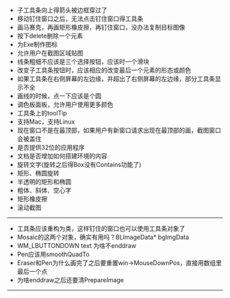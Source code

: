 ﻿- 子工具条向上得箭头被边框穿过了
- 移动钉住窗口之后，无法点击钉住窗口得工具条
- 画马赛克，再画矩形橡皮擦，再钉住窗口，没办法复制目标图像
- 按下delete删除一个元素
- 为Exe制作图标
- 允许用户在截图区域贴图
- 线条粗细不应该是三个选择按钮，应该时一个滑块
- 改变子工具条按钮时，应该相应的改变最后一个元素的形态或颜色
- 如果工具条在右侧屏幕的左边缘，并超出了右侧屏幕的左边缘，部分工具条显示不全
- 画线的时候，点一下应该是个圆
- 调色板面板，允许用户使用更多颜色
- 工具条上的toolTip
- 支持Mac，支持Linux
- 现在窗口不是在最顶部，如果用户有新窗口请求出现在最顶部的画，截图窗口会被盖住
- 是否提供32位的应用程序
- 文档是否增加如何搭建环境的内容
- 旋转文字(旋转之后得Box没有Contains功能了)
- 矩形、椭圆旋转
- 半透明的矩形和椭圆
- 粗体、斜体、空心字
- 矩形橡皮擦
- 滚动截图

- ----------------------------------
- 工具条应该重构为类，这样钉住的窗口也可以使用工具条对象了
- Mosaic的这两个对象，确实有用吗？BLImageData* bgImgData
- WM_LBUTTONDOWN text 为啥不enddraw
- Pen应该用smoothQuadTo
- Eraser和Pen为什么画完了之后要重置win->MouseDownPos，直接用数组里最后一个点
- 为啥enddraw之后还要清PrepareImage
- ----------------------------------


